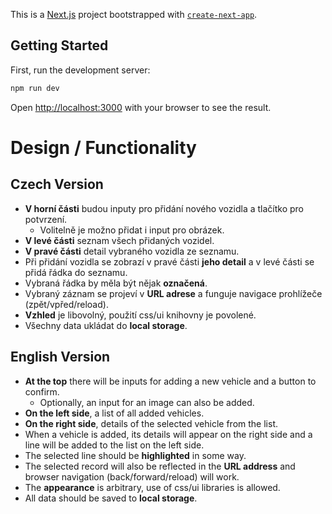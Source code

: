 This is a [Next.js](https://nextjs.org/) project bootstrapped with [`create-next-app`](https://github.com/vercel/next.js/tree/canary/packages/create-next-app).

## Getting Started

First, run the development server:

```bash
npm run dev
```

Open [http://localhost:3000](http://localhost:3000) with your browser to see the result.

# Design / Functionality

## Czech Version

- **V horní části** budou inputy pro přidání nového vozidla a tlačítko pro potvrzení.
  - Volitelně je možno přidat i input pro obrázek.
- **V levé části** seznam všech přidaných vozidel.
- **V pravé části** detail vybraného vozidla ze seznamu.
- Při přidání vozidla se zobrazí v pravé části **jeho detail** a v levé části se přidá řádka do seznamu.
- Vybraná řádka by měla být nějak **označená**.
- Vybraný záznam se projeví v **URL adrese** a funguje navigace prohlížeče (zpět/vpřed/reload).
- **Vzhled** je libovolný, použití css/ui knihovny je povolené.
- Všechny data ukládat do **local storage**.

## English Version

- **At the top** there will be inputs for adding a new vehicle and a button to confirm.
  - Optionally, an input for an image can also be added.
- **On the left side**, a list of all added vehicles.
- **On the right side**, details of the selected vehicle from the list.
- When a vehicle is added, its details will appear on the right side and a line will be added to the list on the left side.
- The selected line should be **highlighted** in some way.
- The selected record will also be reflected in the **URL address** and browser navigation (back/forward/reload) will work.
- The **appearance** is arbitrary, use of css/ui libraries is allowed.
- All data should be saved to **local storage**.
